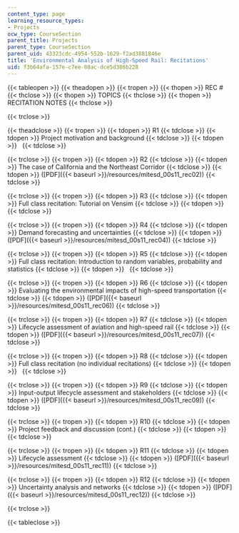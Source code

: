 ```yaml
---
content_type: page
learning_resource_types:
- Projects
ocw_type: CourseSection
parent_title: Projects
parent_type: CourseSection
parent_uid: 43323cdc-4954-552b-1629-f2ad3881846e
title: 'Environmental Analysis of High-Speed Rail: Recitations'
uid: f3b64afa-157e-c7ee-08ac-dce5d386b228
---
```


{{< tableopen >}}
{{< theadopen >}}
{{< tropen >}}
{{< thopen >}}
REC #
{{< thclose >}}
{{< thopen >}}
TOPICS
{{< thclose >}}
{{< thopen >}}
RECITATION NOTES
{{< thclose >}}

{{< trclose >}}

{{< theadclose >}}
{{< tropen >}}
{{< tdopen >}}
R1
{{< tdclose >}}
{{< tdopen >}}
Project motivation and background
{{< tdclose >}}
{{< tdopen >}}
 
{{< tdclose >}}

{{< trclose >}}
{{< tropen >}}
{{< tdopen >}}
R2
{{< tdclose >}}
{{< tdopen >}}
The case of California and the Northeast Corridor
{{< tdclose >}}
{{< tdopen >}}
([PDF]({{< baseurl >}}/resources/mitesd_00s11_rec02))
{{< tdclose >}}

{{< trclose >}}
{{< tropen >}}
{{< tdopen >}}
R3
{{< tdclose >}}
{{< tdopen >}}
Full class recitation: Tutorial on Vensim
{{< tdclose >}}
{{< tdopen >}}
 
{{< tdclose >}}

{{< trclose >}}
{{< tropen >}}
{{< tdopen >}}
R4
{{< tdclose >}}
{{< tdopen >}}
Demand forecasting and uncertainties
{{< tdclose >}}
{{< tdopen >}}
([PDF]({{< baseurl >}}/resources/mitesd_00s11_rec04))
{{< tdclose >}}

{{< trclose >}}
{{< tropen >}}
{{< tdopen >}}
R5
{{< tdclose >}}
{{< tdopen >}}
Full class recitation: Introduction to random variables, probability and statistics
{{< tdclose >}}
{{< tdopen >}}
 
{{< tdclose >}}

{{< trclose >}}
{{< tropen >}}
{{< tdopen >}}
R6
{{< tdclose >}}
{{< tdopen >}}
Evaluating the environmental impacts of high-speed transportation
{{< tdclose >}}
{{< tdopen >}}
([PDF]({{< baseurl >}}/resources/mitesd_00s11_rec06))
{{< tdclose >}}

{{< trclose >}}
{{< tropen >}}
{{< tdopen >}}
R7
{{< tdclose >}}
{{< tdopen >}}
Lifecycle assessment of aviation and high-speed rail
{{< tdclose >}}
{{< tdopen >}}
([PDF]({{< baseurl >}}/resources/mitesd_00s11_rec07))
{{< tdclose >}}

{{< trclose >}}
{{< tropen >}}
{{< tdopen >}}
R8
{{< tdclose >}}
{{< tdopen >}}
Full class recitation (no individual recitations)
{{< tdclose >}}
{{< tdopen >}}
 
{{< tdclose >}}

{{< trclose >}}
{{< tropen >}}
{{< tdopen >}}
R9
{{< tdclose >}}
{{< tdopen >}}
Input-output lifecycle assessment and stakeholders
{{< tdclose >}}
{{< tdopen >}}
([PDF]({{< baseurl >}}/resources/mitesd_00s11_rec09))
{{< tdclose >}}

{{< trclose >}}
{{< tropen >}}
{{< tdopen >}}
R10
{{< tdclose >}}
{{< tdopen >}}
Project feedback and discussion (cont.)
{{< tdclose >}}
{{< tdopen >}}
 
{{< tdclose >}}

{{< trclose >}}
{{< tropen >}}
{{< tdopen >}}
R11
{{< tdclose >}}
{{< tdopen >}}
Lifecycle assessment
{{< tdclose >}}
{{< tdopen >}}
([PDF]({{< baseurl >}}/resources/mitesd_00s11_rec11))
{{< tdclose >}}

{{< trclose >}}
{{< tropen >}}
{{< tdopen >}}
R12
{{< tdclose >}}
{{< tdopen >}}
Uncertainty analysis and networks
{{< tdclose >}}
{{< tdopen >}}
([PDF]({{< baseurl >}}/resources/mitesd_00s11_rec12))
{{< tdclose >}}

{{< trclose >}}

{{< tableclose >}}